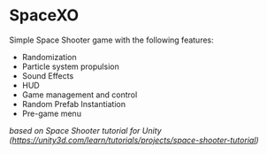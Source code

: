 # SpaceXO
Simple Space Shooter game with the following features:
- Randomization
- Particle system propulsion
- Sound Effects
- HUD
- Game management and control
- Random Prefab Instantiation
- Pre-game menu

*based on Space Shooter tutorial for Unity
(https://unity3d.com/learn/tutorials/projects/space-shooter-tutorial)*

